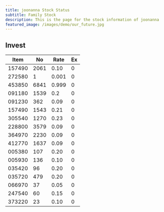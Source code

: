 ```yaml
---
title: joonanna Stock Status
subtitle: Family Stock 
description: This is the page for the stock information of joonanna
featured_image: /images/demo/our_future.jpg
---
```


## Invest

|  Item  | No | Rate | Ex   |
|--------|----|------|------|
| 157490 |2061| 0.10 |    0 | 
| 272580 |   1| 0.001|    0 |
| 453850 |6841| 0.999|    0 |
| 091180 |1539| 0.2  |    0 |
| 091230 | 362| 0.09 |    0 | 
| 157490 |1543| 0.21 |    0 | 
| 305540 |1270| 0.23 |    0 | 
| 228800 |3579| 0.09 |    0 |  
| 364970 |2230| 0.09 |    0 |  
| 412770 |1637| 0.09 |    0 | 
| 005380 | 107| 0.20 |    0 | 
| 005930 | 136| 0.10 |    0 | 
| 035420 |  96| 0.20 |    0 | 
| 035720 | 479| 0.20 |    0 | 
| 066970 |  37| 0.05 |    0 | 
| 247540 |  60| 0.15 |    0 | 
| 373220 |  23| 0.10 |    0 | 
